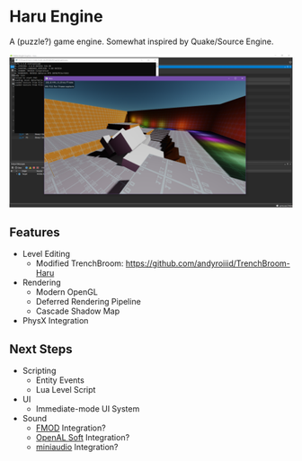 # Haru Engine

A (puzzle?) game engine. Somewhat inspired by Quake/Source Engine.

![Screenshot](screenshot.png)

## Features

- Level Editing
    - Modified TrenchBroom: https://github.com/andyroiiid/TrenchBroom-Haru
- Rendering
    - Modern OpenGL
    - Deferred Rendering Pipeline
    - Cascade Shadow Map
- PhysX Integration

## Next Steps

- Scripting
    - Entity Events
    - Lua Level Script
- UI
    - Immediate-mode UI System
- Sound
    - [FMOD](https://fmod.com/) Integration?
    - [OpenAL Soft](https://openal-soft.org/) Integration?
    - [miniaudio](https://miniaud.io/) Integration?

